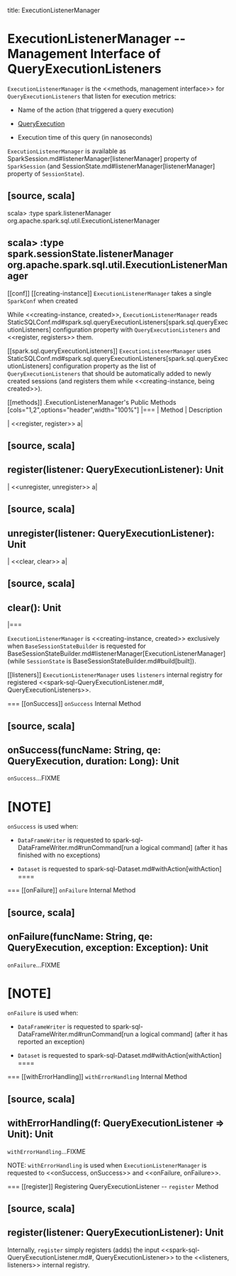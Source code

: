 title: ExecutionListenerManager

# ExecutionListenerManager -- Management Interface of QueryExecutionListeners

`ExecutionListenerManager` is the <<methods, management interface>> for `QueryExecutionListeners` that listen for execution metrics:

* Name of the action (that triggered a query execution)

* [QueryExecution](QueryExecution.md)

* Execution time of this query (in nanoseconds)

`ExecutionListenerManager` is available as SparkSession.md#listenerManager[listenerManager] property of `SparkSession` (and SessionState.md#listenerManager[listenerManager] property of `SessionState`).

[source, scala]
----
scala> :type spark.listenerManager
org.apache.spark.sql.util.ExecutionListenerManager

scala> :type spark.sessionState.listenerManager
org.apache.spark.sql.util.ExecutionListenerManager
----

[[conf]]
[[creating-instance]]
`ExecutionListenerManager` takes a single `SparkConf` when created

While <<creating-instance, created>>, `ExecutionListenerManager` reads StaticSQLConf.md#spark.sql.queryExecutionListeners[spark.sql.queryExecutionListeners] configuration property with `QueryExecutionListeners` and <<register, registers>> them.

[[spark.sql.queryExecutionListeners]]
`ExecutionListenerManager` uses StaticSQLConf.md#spark.sql.queryExecutionListeners[spark.sql.queryExecutionListeners] configuration property as the list of `QueryExecutionListeners` that should be automatically added to newly created sessions (and registers them while <<creating-instance, being created>>).

[[methods]]
.ExecutionListenerManager's Public Methods
[cols="1,2",options="header",width="100%"]
|===
| Method
| Description

| <<register, register>>
a|

[source, scala]
----
register(listener: QueryExecutionListener): Unit
----

| <<unregister, unregister>>
a|

[source, scala]
----
unregister(listener: QueryExecutionListener): Unit
----

| <<clear, clear>>
a|

[source, scala]
----
clear(): Unit
----
|===

`ExecutionListenerManager` is <<creating-instance, created>> exclusively when `BaseSessionStateBuilder` is requested for BaseSessionStateBuilder.md#listenerManager[ExecutionListenerManager] (while `SessionState` is BaseSessionStateBuilder.md#build[built]).

[[listeners]]
`ExecutionListenerManager` uses `listeners` internal registry for registered <<spark-sql-QueryExecutionListener.md#, QueryExecutionListeners>>.

=== [[onSuccess]] `onSuccess` Internal Method

[source, scala]
----
onSuccess(funcName: String, qe: QueryExecution, duration: Long): Unit
----

`onSuccess`...FIXME

[NOTE]
====
`onSuccess` is used when:

* `DataFrameWriter` is requested to spark-sql-DataFrameWriter.md#runCommand[run a logical command] (after it has finished with no exceptions)

* `Dataset` is requested to spark-sql-Dataset.md#withAction[withAction]
====

=== [[onFailure]] `onFailure` Internal Method

[source, scala]
----
onFailure(funcName: String, qe: QueryExecution, exception: Exception): Unit
----

`onFailure`...FIXME

[NOTE]
====
`onFailure` is used when:

* `DataFrameWriter` is requested to spark-sql-DataFrameWriter.md#runCommand[run a logical command] (after it has reported an exception)

* `Dataset` is requested to spark-sql-Dataset.md#withAction[withAction]
====

=== [[withErrorHandling]] `withErrorHandling` Internal Method

[source, scala]
----
withErrorHandling(f: QueryExecutionListener => Unit): Unit
----

`withErrorHandling`...FIXME

NOTE: `withErrorHandling` is used when `ExecutionListenerManager` is requested to <<onSuccess, onSuccess>> and <<onFailure, onFailure>>.

=== [[register]] Registering QueryExecutionListener -- `register` Method

[source, scala]
----
register(listener: QueryExecutionListener): Unit
----

Internally, `register` simply registers (adds) the input <<spark-sql-QueryExecutionListener.md#, QueryExecutionListener>> to the <<listeners, listeners>> internal registry.
